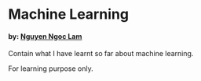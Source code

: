 # Machine Learning

#### by: [Nguyen Ngoc Lam](https://www.linkedin.com/in/lam-nguyen-ngoc-15bb73187/)
Contain what I have learnt so far about machine learning.


For learning purpose only.
